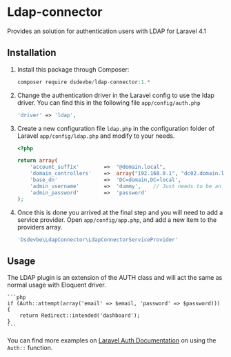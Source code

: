 # Ldap-connector
Provides an solution for authentication users with LDAP for Laravel 4.1

## Installation
1. Install this package through Composer:

    ```js
    composer require dsdevbe/ldap-connector:1.*
    ```

1. Change the authentication driver in the Laravel config to use the ldap driver. You can find this in the following file `app/config/auth.php`

    ```php
    'driver' => 'ldap',
    ```
1. Create a new configuration file `ldap.php` in the configuration folder of Laravel `app/config/ldap.php` and modify to your needs.

    ```php
    <?php

    return array(
        'account_suffix'        =>  "@domain.local",
        'domain_controllers'    =>  array("192.168.0.1", "dc02.domain.local"), // Load balancing domain controllers
        'base_dn'               =>  'DC=domain,DC=local',
        'admin_username'        =>  'dummy',    // Just needs to be an valid account to query other users if they exists
        'admin_password'        =>  'password'
    );
    ```
1. Once this is done you arrived at the final step and you will need to add a service provider. Open `app/config/app.php`, and add a new item to the providers array.
	
	```php
	'Dsdevbe\LdapConnector\LdapConnectorServiceProvider'
	```

## Usage
The LDAP plugin is an extension of the AUTH class and will act the same as normal usage with Eloquent driver.

    ```php
    if (Auth::attempt(array('email' => $email, 'password' => $password)))
    {
        return Redirect::intended('dashboard');
    }
    ```

You can find more examples on [Laravel Auth Documentation](http://laravel.com/docs/security#authenticating-users) on using the `Auth::` function.